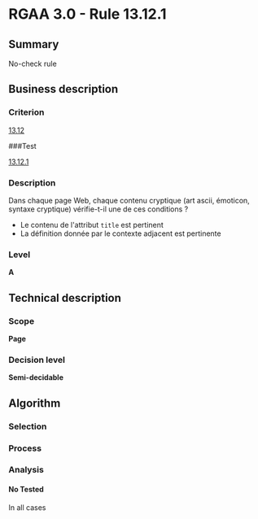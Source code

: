 # RGAA 3.0 -  Rule 13.12.1

## Summary

No-check rule

## Business description

### Criterion

[13.12](http://references.modernisation.gouv.fr/referentiel-technique-0#crit-13-12)

###Test

[13.12.1](http://references.modernisation.gouv.fr/referentiel-technique-0#test-13-12-1)

### Description

Dans chaque page Web, chaque contenu cryptique (art ascii, &eacute;moticon, syntaxe cryptique) v&eacute;rifie-t-il une de ces conditions ? 
 
 *  Le contenu de l'attribut `title` est pertinent 
 *  La d&eacute;finition donn&eacute;e par le contexte adjacent est pertinente 


### Level

**A**

## Technical description

### Scope

**Page**

### Decision level

**Semi-decidable**

## Algorithm

### Selection

### Process

### Analysis

#### No Tested 

In all cases






